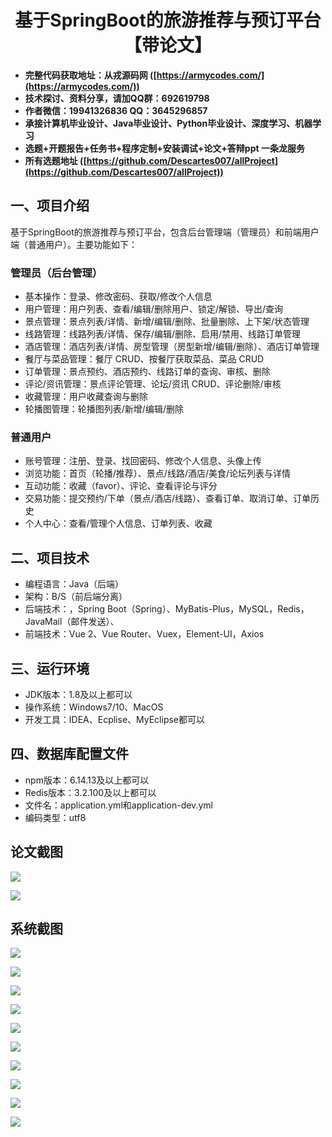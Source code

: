 <h1 align="center">基于SpringBoot的旅游推荐与预订平台【带论文】</h1></p>

- <b>完整代码获取地址：从戎源码网 ([https://armycodes.com/](https://armycodes.com/))</b>
- <b>技术探讨、资料分享，请加QQ群：692619798</b>
- <b>作者微信：19941326836  QQ：3645296857</b>
- <b>承接计算机毕业设计、Java毕业设计、Python毕业设计、深度学习、机器学习</b>
- <b>选题+开题报告+任务书+程序定制+安装调试+论文+答辩ppt 一条龙服务</b>
- <b>所有选题地址 ([https://github.com/Descartes007/allProject](https://github.com/Descartes007/allProject)) </b>

## 一、项目介绍

基于SpringBoot的旅游推荐与预订平台，包含后台管理端（管理员）和前端用户端（普通用户）。主要功能如下：
### 管理员（后台管理）
- 基本操作：登录、修改密码、获取/修改个人信息
- 用户管理：用户列表、查看/编辑/删除用户、锁定/解锁、导出/查询
- 景点管理：景点列表/详情、新增/编辑/删除、批量删除、上下架/状态管理
- 线路管理：线路列表/详情、保存/编辑/删除、启用/禁用、线路订单管理
- 酒店管理：酒店列表/详情、房型管理（房型新增/编辑/删除）、酒店订单管理
- 餐厅与菜品管理：餐厅 CRUD、按餐厅获取菜品、菜品 CRUD
- 订单管理：景点预约、酒店预约、线路订单的查询、审核、删除
- 评论/资讯管理：景点评论管理、论坛/资讯 CRUD、评论删除/审核
- 收藏管理：用户收藏查询与删除
- 轮播图管理：轮播图列表/新增/编辑/删除
### 普通用户
- 账号管理：注册、登录、找回密码、修改个人信息、头像上传
- 浏览功能：首页（轮播/推荐）、景点/线路/酒店/美食/论坛列表与详情
- 互动功能：收藏（favor）、评论、查看评论与评分
- 交易功能：提交预约/下单（景点/酒店/线路）、查看订单、取消订单、订单历史
- 个人中心：查看/管理个人信息、订单列表、收藏

## 二、项目技术

- 编程语言：Java（后端）
- 架构：B/S（前后端分离）
- 后端技术：，Spring Boot（Spring）、MyBatis-Plus，MySQL，Redis，JavaMail（邮件发送）、
- 前端技术：Vue 2、Vue Router、Vuex，Element-UI，Axios


## 三、运行环境

- JDK版本：1.8及以上都可以
- 操作系统：Windows7/10、MacOS
- 开发工具：IDEA、Ecplise、MyEclipse都可以

## 四、数据库配置文件

- npm版本：6.14.13及以上都可以
- Redis版本：3.2.100及以上都可以
- 文件名：application.yml和application-dev.yml
- 编码类型：utf8

## 论文截图

![](screenshot/1.png)

![](screenshot/2.png)

## 系统截图

![](screenshot/3.png)

![](screenshot/4.png)

![](screenshot/5.png)

![](screenshot/6.png)

![](screenshot/7.png)

![](screenshot/8.png)

![](screenshot/9.png)

![](screenshot/10.png)

![](screenshot/11.png)

![](screenshot/12.png)
